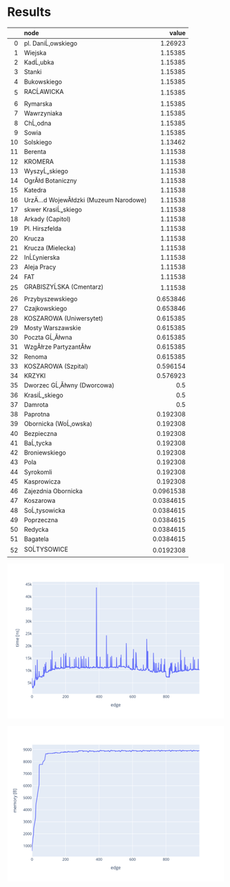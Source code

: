 # Results

|    | node                                 |     value |
|---:|:-------------------------------------|----------:|
|  0 | pl. DaniĹ‚owskiego                   | 1.26923   |
|  1 | Wiejska                              | 1.15385   |
|  2 | KadĹ‚ubka                            | 1.15385   |
|  3 | Stanki                               | 1.15385   |
|  4 | Bukowskiego                          | 1.15385   |
|  5 | RACĹAWICKA                                      | 1.15385   |
|  6 | Rymarska                             | 1.15385   |
|  7 | Wawrzyniaka                          | 1.15385   |
|  8 | ChĹ‚odna                             | 1.15385   |
|  9 | Sowia                                | 1.15385   |
| 10 | Solskiego                            | 1.13462   |
| 11 | Berenta                              | 1.11538   |
| 12 | KROMERA                              | 1.11538   |
| 13 | WyszyĹ„skiego                        | 1.11538   |
| 14 | OgrĂłd Botaniczny                    | 1.11538   |
| 15 | Katedra                              | 1.11538   |
| 16 | UrzÄ…d WojewĂłdzki (Muzeum Narodowe) | 1.11538   |
| 17 | skwer KrasiĹ„skiego                  | 1.11538   |
| 18 | Arkady (Capitol)                     | 1.11538   |
| 19 | Pl. Hirszfelda                       | 1.11538   |
| 20 | Krucza                               | 1.11538   |
| 21 | Krucza (Mielecka)                    | 1.11538   |
| 22 | InĹĽynierska                         | 1.11538   |
| 23 | Aleja Pracy                          | 1.11538   |
| 24 | FAT                                  | 1.11538   |
| 25 | GRABISZYĹSKA (Cmentarz)                                      | 1.11538   |
| 26 | Przybyszewskiego                     | 0.653846  |
| 27 | Czajkowskiego                        | 0.653846  |
| 28 | KOSZAROWA (Uniwersytet)              | 0.615385  |
| 29 | Mosty Warszawskie                    | 0.615385  |
| 30 | Poczta GĹ‚Ăłwna                      | 0.615385  |
| 31 | WzgĂłrze PartyzantĂłw                | 0.615385  |
| 32 | Renoma                               | 0.615385  |
| 33 | KOSZAROWA (Szpital)                  | 0.596154  |
| 34 | KRZYKI                               | 0.576923  |
| 35 | Dworzec GĹ‚Ăłwny (Dworcowa)          | 0.5       |
| 36 | KrasiĹ„skiego                        | 0.5       |
| 37 | Damrota                              | 0.5       |
| 38 | Paprotna                             | 0.192308  |
| 39 | Obornicka (WoĹ‚owska)                | 0.192308  |
| 40 | Bezpieczna                           | 0.192308  |
| 41 | BaĹ‚tycka                            | 0.192308  |
| 42 | Broniewskiego                        | 0.192308  |
| 43 | Pola                                 | 0.192308  |
| 44 | Syrokomli                            | 0.192308  |
| 45 | Kasprowicza                          | 0.192308  |
| 46 | Zajezdnia Obornicka                  | 0.0961538 |
| 47 | Koszarowa                            | 0.0384615 |
| 48 | SoĹ‚tysowicka                        | 0.0384615 |
| 49 | Poprzeczna                           | 0.0384615 |
| 50 | Redycka                              | 0.0384615 |
| 51 | Bagatela                             | 0.0384615 |
| 52 | SOĹTYSOWICE                                      | 0.0192308 |

![calculation_time_per_edge](images/calculation_time_per_edge.svg)

![memory_history](images/memory_history.svg)
